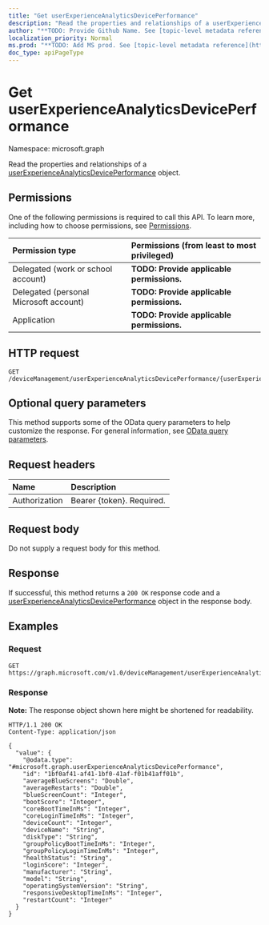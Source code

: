 ```yaml
---
title: "Get userExperienceAnalyticsDevicePerformance"
description: "Read the properties and relationships of a userExperienceAnalyticsDevicePerformance object."
author: "**TODO: Provide Github Name. See [topic-level metadata reference](https://msgo.azurewebsites.net/add/document/guidelines/metadata.html#topic-level-metadata)**"
localization_priority: Normal
ms.prod: "**TODO: Add MS prod. See [topic-level metadata reference](https://msgo.azurewebsites.net/add/document/guidelines/metadata.html#topic-level-metadata)**"
doc_type: apiPageType
---
```


# Get userExperienceAnalyticsDevicePerformance
Namespace: microsoft.graph



Read the properties and relationships of a [userExperienceAnalyticsDevicePerformance](../resources/userexperienceanalyticsdeviceperformance.md) object.

## Permissions
One of the following permissions is required to call this API. To learn more, including how to choose permissions, see [Permissions](/graph/permissions-reference).

|Permission type|Permissions (from least to most privileged)|
|:---|:---|
|Delegated (work or school account)|**TODO: Provide applicable permissions.**|
|Delegated (personal Microsoft account)|**TODO: Provide applicable permissions.**|
|Application|**TODO: Provide applicable permissions.**|

## HTTP request

<!-- {
  "blockType": "ignored"
}
-->
``` http
GET /deviceManagement/userExperienceAnalyticsDevicePerformance/{userExperienceAnalyticsDevicePerformanceId}
```

## Optional query parameters
This method supports some of the OData query parameters to help customize the response. For general information, see [OData query parameters](/graph/query-parameters).

## Request headers
|Name|Description|
|:---|:---|
|Authorization|Bearer {token}. Required.|

## Request body
Do not supply a request body for this method.

## Response

If successful, this method returns a `200 OK` response code and a [userExperienceAnalyticsDevicePerformance](../resources/userexperienceanalyticsdeviceperformance.md) object in the response body.

## Examples

### Request
<!-- {
  "blockType": "request",
  "name": "get_userexperienceanalyticsdeviceperformance"
}
-->
``` http
GET https://graph.microsoft.com/v1.0/deviceManagement/userExperienceAnalyticsDevicePerformance/{userExperienceAnalyticsDevicePerformanceId}
```


### Response
**Note:** The response object shown here might be shortened for readability.
<!-- {
  "blockType": "response",
  "truncated": true,
  "@odata.type": "microsoft.graph.userExperienceAnalyticsDevicePerformance"
}
-->
``` http
HTTP/1.1 200 OK
Content-Type: application/json

{
  "value": {
    "@odata.type": "#microsoft.graph.userExperienceAnalyticsDevicePerformance",
    "id": "1bf0af41-af41-1bf0-41af-f01b41aff01b",
    "averageBlueScreens": "Double",
    "averageRestarts": "Double",
    "blueScreenCount": "Integer",
    "bootScore": "Integer",
    "coreBootTimeInMs": "Integer",
    "coreLoginTimeInMs": "Integer",
    "deviceCount": "Integer",
    "deviceName": "String",
    "diskType": "String",
    "groupPolicyBootTimeInMs": "Integer",
    "groupPolicyLoginTimeInMs": "Integer",
    "healthStatus": "String",
    "loginScore": "Integer",
    "manufacturer": "String",
    "model": "String",
    "operatingSystemVersion": "String",
    "responsiveDesktopTimeInMs": "Integer",
    "restartCount": "Integer"
  }
}
```

